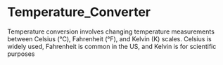 # Temperature_Converter
Temperature conversion involves changing temperature measurements between Celsius (°C), Fahrenheit (°F), and Kelvin (K) scales. Celsius is widely used, Fahrenheit is common in the US, and Kelvin is for scientific purposes
